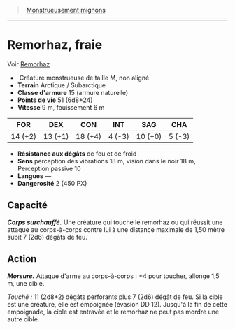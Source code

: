 ﻿> [Monstrueusement mignons](baby_bestiary.md)

---

# Remorhaz, fraie

Voir [Remorhaz](hd_monsters_remorhaz.md)

-  Créature monstrueuse de taille M, non aligné
- **Terrain** Arctique / Subarctique
- **Classe d'armure** 15 (armure naturelle)
- **Points de vie** 51 (6d8+24)
- **Vitesse** 9 m, fouissement 6 m

|FOR|DEX|CON|INT|SAG|CHA|
|---|---|---|---|---|---|
|14 (+2)|13 (+1)|18 (+4)|4 (-3)|10 (+0)|5 (-3)|

- **Résistance aux dégâts** de feu et de froid
- **Sens** perception des vibrations 18 m, vision dans le noir 18 m, Perception passive 10
- **Langues** —
- **Dangerosité** 2 (450 PX)

## Capacité

**_Corps surchauffé._** Une créature qui touche le remorhaz ou qui réussit une attaque au corps-à-corps contre lui à une distance maximale de 1,50 mètre subit 7 (2d6) dégâts de feu.

## Action

**_Morsure._** Attaque d'arme au corps-à-corps : +4 pour toucher, allonge 1,5 m, une cible.

_Touché :_ 11 (2d8+2) dégâts perforants plus 7 (2d6) dégât de feu. Si la cible est une créature, elle est empoignée (évasion DD 12). Jusqu'à la fin de cette empoignade, la cible est entravée et le remorhaz ne peut pas mordre une autre cible.

